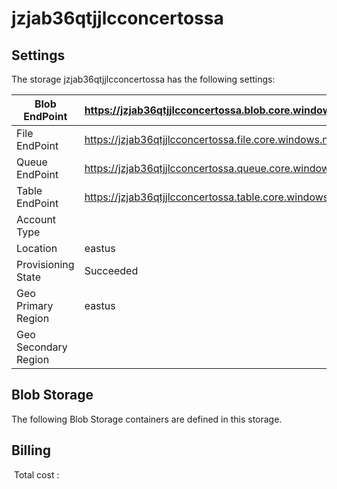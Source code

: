 # jzjab36qtjjlcconcertossa

## Settings
The storage jzjab36qtjjlcconcertossa has the following settings:

| Blob EndPoint | https://jzjab36qtjjlcconcertossa.blob.core.windows.net/  |
| --- | --- |
| File EndPoint | https://jzjab36qtjjlcconcertossa.file.core.windows.net/  |
| Queue EndPoint | https://jzjab36qtjjlcconcertossa.queue.core.windows.net/  |
| Table EndPoint | https://jzjab36qtjjlcconcertossa.table.core.windows.net/  |
| Account Type |   |
| Location | eastus  |
| Provisioning State | Succeeded  |
| Geo Primary Region | eastus  |
| Geo Secondary Region |   |



## Blob Storage
The following Blob Storage containers are defined in this storage. 






## Billing
 Total cost : 
